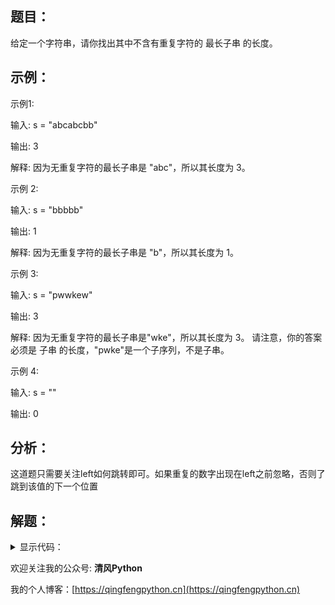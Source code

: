 ## 题目：

给定一个字符串，请你找出其中不含有重复字符的 最长子串 的长度。

## 示例：

示例1:

输入: s = "abcabcbb"

输出: 3 

解释: 因为无重复字符的最长子串是 "abc"，所以其长度为 3。

示例 2:

输入: s = "bbbbb"

输出: 1

解释: 因为无重复字符的最长子串是 "b"，所以其长度为 1。

示例 3:

输入: s = "pwwkew"

输出: 3

解释: 因为无重复字符的最长子串是"wke"，所以其长度为 3。
    请注意，你的答案必须是 子串 的长度，"pwke"是一个子序列，不是子串。
    
示例 4:

输入: s = ""

输出: 0

## 分析：

这道题只需要关注left如何跳转即可。如果重复的数字出现在left之前忽略，否则了跳到该值的下一个位置

## 解题：

<details>
<summary>显示代码：</summary>

```python
class Solution:
    def lengthOfLongestSubstring(self, s: str) -> int:
        tmp = {}
        left = 0
        ret = 0
        for i, j in enumerate(s):
            if j in tmp:
                # 如果重复的数字出现在l之前忽略，否则了跳到该值的下一个位置
                left = max(left, tmp[j] + 1)
            tmp[j] = i
            ret = max(ret, i - left + 1)
        return ret
```

</details>

欢迎关注我的公众号: **清风Python**

我的个人博客：[https://qingfengpython.cn](https://qingfengpython.cn)
